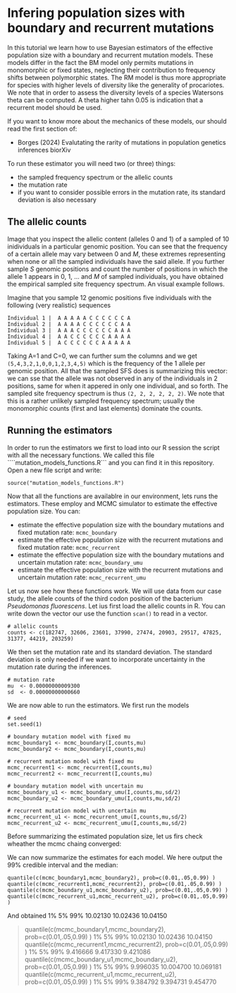 # Infering population sizes with boundary and recurrent mutations 

In this tutorial we learn how to use Bayesian estimators of the effective population size with a boundary and recurrent mutation models. 
These models differ in the fact the BM model only permits mutations in monomorphic or fixed states, neglecting their contribution to frequency shifts between polymorphic states. 
The RM model is thus more appropriate for species with higher levels of diversity like the generality of procariotes. 
We note that in order to assess the diversity levels of a species Watersons theta can be computed. A theta higher tahn 0.05 is indication that a recurrent model should be used.

If you want to know more about the mechanics of these models, our should read the first section of:
* Borges (2024) Evalutating the rarity of mutations in population genetics inferences biorXiv

To run these estimator you will need two (or three) things:
* the sampled frequency spectrum or the allelic counts
* the mutation rate
* if you want to consider possible errors in the mutation rate, its standard deviation is also necessary


## The allelic counts 
Image that you inspect the allelic content (alleles 0 and 1) of a sampled of 10 inidividuals in a particular genomic position. You can see that the frequency of a certain allele may vary between 0 and $M$, these extremes representing when none or all the sampled individuals have the said allele. If you further sample $S$ genomic positions and count the number of positions in which the allele 1 appears in $0$, $1$, $...$ and $M$ of sampled individuals, you have obtained the empirical sampled site frequency spectrum. An visual example follows.

Imagine that you sample 12 genomic positions five individuals with the following (very realistic) sequences 

```
Individual 1 |  A A A A A C C C C C C A
Individual 2 |  A A A A C C C C C C A A
Individual 3 |  A A A C C C C C C A A A
Individual 4 |  A A C C C C C C A A A A
Individual 5 |  A C C C C C C A A A A A
```

Taking A=1 and C=0, we can further sum the columns and we get ```(5,4,3,2,1,0,0,1,2,3,4,5)``` which is the frequency of the 1 allele per genomic position. All that the sampled SFS does is summarizing this vector: we can sse that the allele was not observed in any of the individuals in 2 positions, same for when it appered in only one individual, and so forth. The sampled site frequency spectrum is thus  ````(2, 2, 2, 2, 2, 2)````. We note that this is a rather unlikely sampled frequency spectrum; usually the monomorphic counts (first and last elements) dominate the counts.

## Running the estimators

In order to run the estimators we first to load into our R session the script with all the necessary functions. We called this file ````mutation_models_functions.R``` and you can find it in this repository. 
Open a new file script and write:
```{r}
source("mutation_models_functions.R")
```

Now that all the functions are availablre in our environment, lets runs the estimators. These employ and MCMC simulator to estimate the effective population size. You can:
* estimate the effective population size with the boundary mutations and fixed mutation rate: ```mcmc_boundary```
* estimate the effective population size with the recurrent mutations and fixed mutation rate: ```mcmc_recurrent```
* estimate the effective population size with the boundary mutations and uncertain mutation rate: ```mcmc_boundary_umu```
* estimate the effective population size with the recurrent mutations and uncertain mutation rate: ```mcmc_recurrent_umu```

Let us now see how these functions work. We will use data from our case study, the allele counts of the third codon position of the bacterium *Pseudomonas fluorescens*.
Let ius first load the allelic counts in R. You can write down the vector our use the function ```scan()``` to read in a vector.
```{r}
# allelic counts
counts <- c(182747, 32606, 23601, 37990, 27474, 20903, 29517, 47825, 31377, 44219, 203259)
```
We then set the mutation rate and its standard deviation. The standard deviation is only needed if we want to incorporate uncertainty in the mutation rate during the inferences.
```{r}
# mutation rate
mu  <- 0.00000000009300
sd  <- 0.00000000000660
```
We are now able to run the estimators. We first run the models
```{r}
# seed
set.seed(1)

# boundary mutation model with fixed mu
mcmc_boundary1 <- mcmc_boundary(I,counts,mu)
mcmc_boundary2 <- mcmc_boundary(I,counts,mu)

# recurrent mutation model with fixed mu
mcmc_recurrent1 <- mcmc_recurrent(I,counts,mu)
mcmc_recurrent2 <- mcmc_recurrent(I,counts,mu)

# boundary mutation model with uncertain mu
mcmc_boundary_u1 <- mcmc_boundary_umu(I,counts,mu,sd/2)
mcmc_boundary_u2 <- mcmc_boundary_umu(I,counts,mu,sd/2)

# recurrent mutation model with uncertain mu
mcmc_recurrent_u1 <- mcmc_recurrent_umu(I,counts,mu,sd/2)
mcmc_recurrent_u2 <- mcmc_recurrent_umu(I,counts,mu,sd/2)
```
Before summarizing the estimated population size, let us firs check wheather the mcmc chaing converged:




We can now summarize the estimates for each model. We here output the 99% credible interval and the median:
```
quantile(c(mcmc_boundary1,mcmc_boundary2), prob=c(0.01,.05,0.99) )
quantile(c(mcmc_recurrent1,mcmc_recurrent2), prob=c(0.01,.05,0.99) )
quantile(c(mcmc_boundary_u1,mcmc_boundary_u2), prob=c(0.01,.05,0.99) )
quantile(c(mcmc_recurrent_u1,mcmc_recurrent_u2), prob=c(0.01,.05,0.99) )
```
And obtained
      1%       5%      99% 
10.02130 10.02436 10.04150 
> quantile(c(mcmc_boundary1,mcmc_boundary2), prob=c(0.01,.05,0.99) )
      1%       5%      99% 
10.02130 10.02436 10.04150 
> quantile(c(mcmc_recurrent1,mcmc_recurrent2), prob=c(0.01,.05,0.99) )
      1%       5%      99% 
9.416666 9.417330 9.421086 
> quantile(c(mcmc_boundary_u1,mcmc_boundary_u2), prob=c(0.01,.05,0.99) )
       1%        5%       99% 
 9.996035 10.004700 10.069181 
> quantile(c(mcmc_recurrent_u1,mcmc_recurrent_u2), prob=c(0.01,.05,0.99) )
      1%       5%      99% 
9.384792 9.394731 9.454770 



